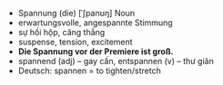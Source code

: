 - Spannung (die)	[ˈʃpanʊŋ]	Noun	
- erwartungsvolle, angespannte Stimmung
- sự hồi hộp, căng thẳng
- suspense, tension, excitement
- **Die Spannung vor der Premiere ist groß.**
- spannend (adj) – gay cấn, entspannen (v) – thư giãn	
- Deutsch: spannen = to tighten/stretch